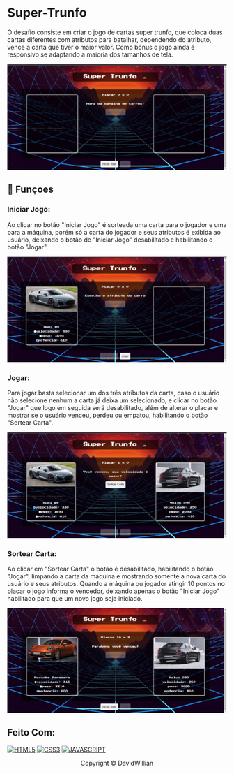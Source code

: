 # Super-Trunfo

O desafio consiste em criar o jogo de cartas super trunfo, que coloca duas cartas diferentes com atributos para batalhar, dependendo do atributo, vence a carta que tiver o maior valor. Como bônus o jogo ainda é responsivo se adaptando a maioria dos tamanhos de tela.

<img src="imagens/tela.png" alt="exemplo imagem">

## 🔧 Funçoes 

### Iniciar Jogo:
Ao clicar no botão "Iniciar Jogo" é sorteada uma carta para o jogador e uma para a máquina, porém só a carta do jogador e seus atributos é exibida ao usuário, deixando o botão de "Iniciar Jogo" desabilitado e habilitando o botão "Jogar".

<img src="imagens/tela1.png" alt="exemplo imagem">

### Jogar:
Para jogar basta selecionar um dos três atributos da carta, caso o usuário não selecione nenhum a carta já deixa um selecionado, e clicar no botão "Jogar" que logo em seguida será desabilitado, além de alterar o placar e mostrar se o usuário venceu, perdeu ou empatou, habilitando o botão "Sortear Carta".

<img src="imagens/tela2.png" alt="exemplo imagem">

### Sortear Carta:
Ao clicar em "Sortear Carta" o botão é desabilitado, habilitando o botão "Jogar", limpando a carta da máquina e mostrando somente a nova carta do usuário e seus atributos. Quando a máquina ou jogador atingir 10 pontos no placar o jogo informa o vencedor, deixando apenas o botão "Iniciar Jogo" habilitado para que um novo jogo seja iniciado.

<img src="imagens/tela3.png" alt="exemplo imagem">

## Feito Com:
[![HTML5](https://img.shields.io/badge/HTML5-E34F26?style=for-the-badge&logo=html5&logoColor=white)](https://developer.mozilla.org/pt-BR/docs/Web/HTML)
[![CSS3](https://img.shields.io/badge/CSS3-1572B6?style=for-the-badge&logo=css3&logoColor=white)](https://developer.mozilla.org/pt-BR/docs/Web/CSS)
[![JAVASCRIPT](https://img.shields.io/badge/JavaScript-F7DF1E?style=for-the-badge&logo=javascript&logoColor=black)](https://developer.mozilla.org/pt-BR/docs/Web/JavaScript)

<p align="center">Copyright © DavidWillian</p>
